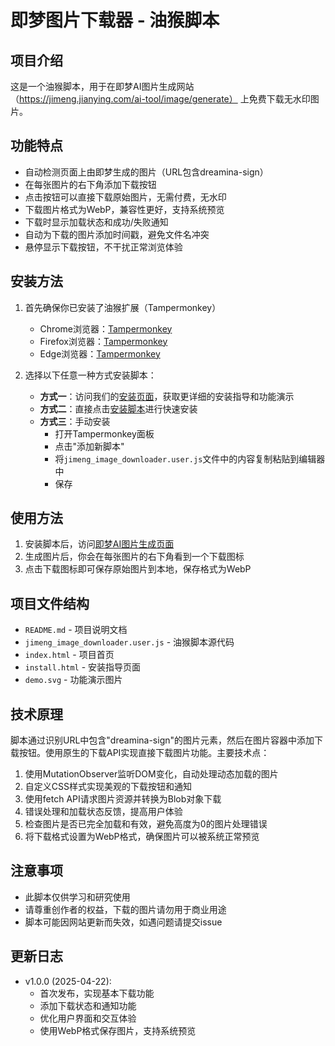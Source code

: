 # 即梦图片下载器 - 油猴脚本

## 项目介绍
这是一个油猴脚本，用于在即梦AI图片生成网站（https://jimeng.jianying.com/ai-tool/image/generate） 上免费下载无水印图片。

## 功能特点
- 自动检测页面上由即梦生成的图片（URL包含dreamina-sign）
- 在每张图片的右下角添加下载按钮
- 点击按钮可以直接下载原始图片，无需付费，无水印
- 下载图片格式为WebP，兼容性更好，支持系统预览
- 下载时显示加载状态和成功/失败通知
- 自动为下载的图片添加时间戳，避免文件名冲突
- 悬停显示下载按钮，不干扰正常浏览体验

## 安装方法
1. 首先确保你已安装了油猴扩展（Tampermonkey）
   - Chrome浏览器：[Tampermonkey](https://chrome.google.com/webstore/detail/tampermonkey/dhdgffkkebhmkfjojejmpbldmpobfkfo)
   - Firefox浏览器：[Tampermonkey](https://addons.mozilla.org/en-US/firefox/addon/tampermonkey/)
   - Edge浏览器：[Tampermonkey](https://microsoftedge.microsoft.com/addons/detail/tampermonkey/iikmkjmpaadaobahmlepeloendndfphd)

2. 选择以下任意一种方式安装脚本：

   - **方式一**：访问我们的[安装页面](install.html)，获取更详细的安装指导和功能演示
   - **方式二**：直接点击[安装脚本](jimeng_image_downloader.user.js)进行快速安装
   - **方式三**：手动安装
     - 打开Tampermonkey面板
     - 点击"添加新脚本"
     - 将`jimeng_image_downloader.user.js`文件中的内容复制粘贴到编辑器中
     - 保存

## 使用方法
1. 安装脚本后，访问[即梦AI图片生成页面](https://jimeng.jianying.com/ai-tool/image/generate)
2. 生成图片后，你会在每张图片的右下角看到一个下载图标
3. 点击下载图标即可保存原始图片到本地，保存格式为WebP

## 项目文件结构
- `README.md` - 项目说明文档
- `jimeng_image_downloader.user.js` - 油猴脚本源代码
- `index.html` - 项目首页
- `install.html` - 安装指导页面
- `demo.svg` - 功能演示图片

## 技术原理
脚本通过识别URL中包含"dreamina-sign"的图片元素，然后在图片容器中添加下载按钮。使用原生的下载API实现直接下载图片功能。主要技术点：

1. 使用MutationObserver监听DOM变化，自动处理动态加载的图片
2. 自定义CSS样式实现美观的下载按钮和通知
3. 使用fetch API请求图片资源并转换为Blob对象下载
4. 错误处理和加载状态反馈，提高用户体验
5. 检查图片是否已完全加载和有效，避免高度为0的图片处理错误
6. 将下载格式设置为WebP格式，确保图片可以被系统正常预览

## 注意事项
- 此脚本仅供学习和研究使用
- 请尊重创作者的权益，下载的图片请勿用于商业用途
- 脚本可能因网站更新而失效，如遇问题请提交issue

## 更新日志

- v1.0.0 (2025-04-22): 
  - 首次发布，实现基本下载功能
  - 添加下载状态和通知功能
  - 优化用户界面和交互体验
  - 使用WebP格式保存图片，支持系统预览